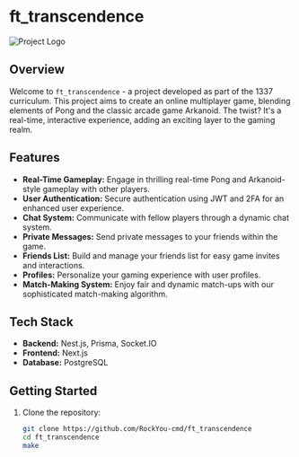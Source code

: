# ft_transcendence

![Project Logo](<path_to_logo_or_screenshot>)

## Overview

Welcome to `ft_transcendence` - a project developed as part of the 1337 curriculum. This project aims to create an online multiplayer game, blending elements of Pong and the classic arcade game Arkanoid. The twist? It's a real-time, interactive experience, adding an exciting layer to the gaming realm.

## Features

- **Real-Time Gameplay:** Engage in thrilling real-time Pong and Arkanoid-style gameplay with other players.
- **User Authentication:** Secure authentication using JWT and 2FA for an enhanced user experience.
- **Chat System:** Communicate with fellow players through a dynamic chat system.
- **Private Messages:** Send private messages to your friends within the game.
- **Friends List:** Build and manage your friends list for easy game invites and interactions.
- **Profiles:** Personalize your gaming experience with user profiles.
- **Match-Making System:** Enjoy fair and dynamic match-ups with our sophisticated match-making algorithm.

## Tech Stack

- **Backend:** Nest.js, Prisma, Socket.IO
- **Frontend:** Next.js
- **Database:** PostgreSQL

## Getting Started

1. Clone the repository:
   ```bash
   git clone https://github.com/RockYou-cmd/ft_transcendence
   cd ft_transcendence
   make
